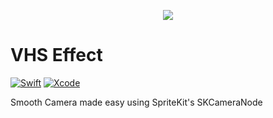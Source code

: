 <p align="center"> 
  <img src="https://thumbs.gfycat.com/GlamorousIncredibleKookaburra-size_restricted.gif">
</p>

# VHS Effect
[![Swift](https://img.shields.io/badge/Swift-5.0-orange.svg)](https://swift.org)
[![Xcode](https://img.shields.io/badge/Xcode-10.2.1-blue.svg)](https://developer.apple.com/xcode)

Smooth Camera made easy using SpriteKit's SKCameraNode
